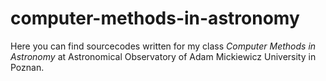 # computer-methods-in-astronomy
Here you can find sourcecodes written for my class <i>Computer Methods in Astronomy</i> at Astronomical Observatory of Adam Mickiewicz University in Poznan.
